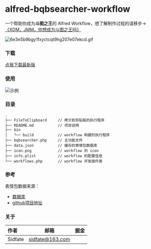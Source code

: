 # alfred-bqbsearcher-workflow

一个帮助你成为**斗图之王**的 Alfred Workflow，想了解制作过程的请移步->[《XDM，JMM，你想成为斗图之王吗》]()

![6e3e5b9bgy1fxyctcqt9hg207e07ekcd.gif](https://i.loli.net/2020/11/03/UuXzI8Eqc6hM2Rw.gif)

### 下载

[点我下载最新版](https://github.com/Sidfate/alfred-bqbsearcher-workflow/releases/download/1.0.1/BQBSearcher.alfredworkflow)

### 使用


![示例](https://sidfate.oss-cn-hangzhou.aliyuncs.com/uPic/DB5RSz.gif)

### 目录

```
.
├── FileToClipboard     // 拷贝到剪贴板的执行程序
├── README.md           // 项目说明
├── bin
│   └── build           // workflow 构建的执行程序
├── bqbsearcher.php     // 主功能文件
├── data.json           // 缓存的表情包数据库
├── icon.png            // workflow 的 icon
├── info.plist          // workflow 的配置信息
└── workflows.php       // workflow 开发插件类
```

### 参考

表情包数据来源：

* [数据库](https://raw.githubusercontent.com/zhaoolee/ChineseBQB/master/chinesebqb_github.json)
* [github项目地址](https://github.com/zhaoolee/ChineseBQB)

### 关于

| 作者 | 邮箱  | 掘金 |
| :----- | :----: | ----: |
| Sidfate | sidfate@163.com | |